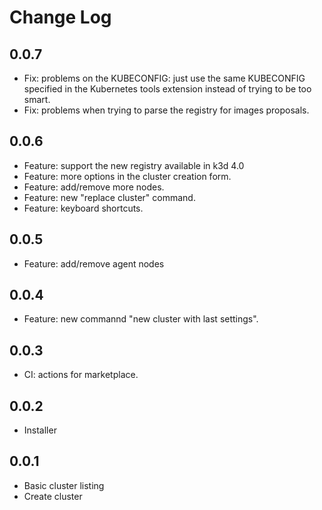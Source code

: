 # Change Log

## 0.0.7

- Fix: problems on the KUBECONFIG: just use the same KUBECONFIG specified
  in the Kubernetes tools extension instead of trying to be too smart.
- Fix: problems when trying to parse the registry for images proposals.

## 0.0.6

- Feature: support the new registry available in k3d 4.0
- Feature: more options in the cluster creation form.
- Feature: add/remove more nodes.
- Feature: new "replace cluster" command.
- Feature: keyboard shortcuts.

## 0.0.5

- Feature: add/remove agent nodes

## 0.0.4

- Feature: new commannd "new cluster with last settings".

## 0.0.3

- CI: actions for marketplace.

## 0.0.2

- Installer

## 0.0.1

- Basic cluster listing
- Create cluster
